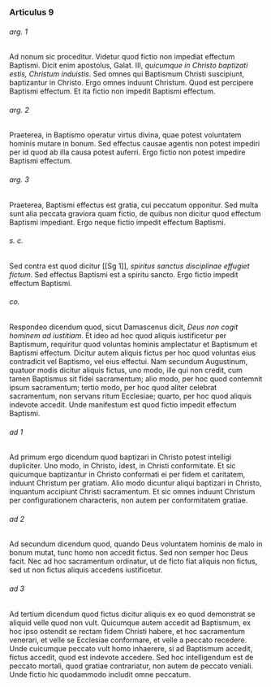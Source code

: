 ### Articulus 9

###### arg. 1
Ad nonum sic proceditur. Videtur quod fictio non impediat effectum Baptismi. Dicit enim apostolus, Galat. III, *quicumque in Christo baptizati estis, Christum induistis*. Sed omnes qui Baptismum Christi suscipiunt, baptizantur in Christo. Ergo omnes induunt Christum. Quod est percipere Baptismi effectum. Et ita fictio non impedit Baptismi effectum.

###### arg. 2
Praeterea, in Baptismo operatur virtus divina, quae potest voluntatem hominis mutare in bonum. Sed effectus causae agentis non potest impediri per id quod ab illa causa potest auferri. Ergo fictio non potest impedire Baptismi effectum.

###### arg. 3
Praeterea, Baptismi effectus est gratia, cui peccatum opponitur. Sed multa sunt alia peccata graviora quam fictio, de quibus non dicitur quod effectum Baptismi impediant. Ergo neque fictio impedit effectum Baptismi.

###### s. c.
Sed contra est quod dicitur [[Sg 1]], *spiritus sanctus disciplinae effugiet fictum*. Sed effectus Baptismi est a spiritu sancto. Ergo fictio impedit effectum Baptismi.

###### co.
Respondeo dicendum quod, sicut Damascenus dicit, *Deus non cogit hominem ad iustitiam*. Et ideo ad hoc quod aliquis iustificetur per Baptismum, requiritur quod voluntas hominis amplectatur et Baptismum et Baptismi effectum. Dicitur autem aliquis fictus per hoc quod voluntas eius contradicit vel Baptismo, vel eius effectui. Nam secundum Augustinum, quatuor modis dicitur aliquis fictus, uno modo, ille qui non credit, cum tamen Baptismus sit fidei sacramentum; alio modo, per hoc quod contemnit ipsum sacramentum; tertio modo, per hoc quod aliter celebrat sacramentum, non servans ritum Ecclesiae; quarto, per hoc quod aliquis indevote accedit. Unde manifestum est quod fictio impedit effectum Baptismi.

###### ad 1
Ad primum ergo dicendum quod baptizari in Christo potest intelligi dupliciter. Uno modo, in Christo, idest, in Christi conformitate. Et sic quicumque baptizantur in Christo conformati ei per fidem et caritatem, induunt Christum per gratiam. Alio modo dicuntur aliqui baptizari in Christo, inquantum accipiunt Christi sacramentum. Et sic omnes induunt Christum per configurationem characteris, non autem per conformitatem gratiae.

###### ad 2
Ad secundum dicendum quod, quando Deus voluntatem hominis de malo in bonum mutat, tunc homo non accedit fictus. Sed non semper hoc Deus facit. Nec ad hoc sacramentum ordinatur, ut de ficto fiat aliquis non fictus, sed ut non fictus aliquis accedens iustificetur.

###### ad 3
Ad tertium dicendum quod fictus dicitur aliquis ex eo quod demonstrat se aliquid velle quod non vult. Quicumque autem accedit ad Baptismum, ex hoc ipso ostendit se rectam fidem Christi habere, et hoc sacramentum venerari, et velle se Ecclesiae conformare, et velle a peccato recedere. Unde cuicumque peccato vult homo inhaerere, si ad Baptismum accedit, fictus accedit, quod est indevote accedere. Sed hoc intelligendum est de peccato mortali, quod gratiae contrariatur, non autem de peccato veniali. Unde fictio hic quodammodo includit omne peccatum.

